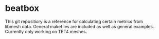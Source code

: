 # beatbox
This git repositiory is a reference for calculating certain metrics from libmesh data. General makefiles are included as well as general examples. Currently only working on TET4 meshes.
